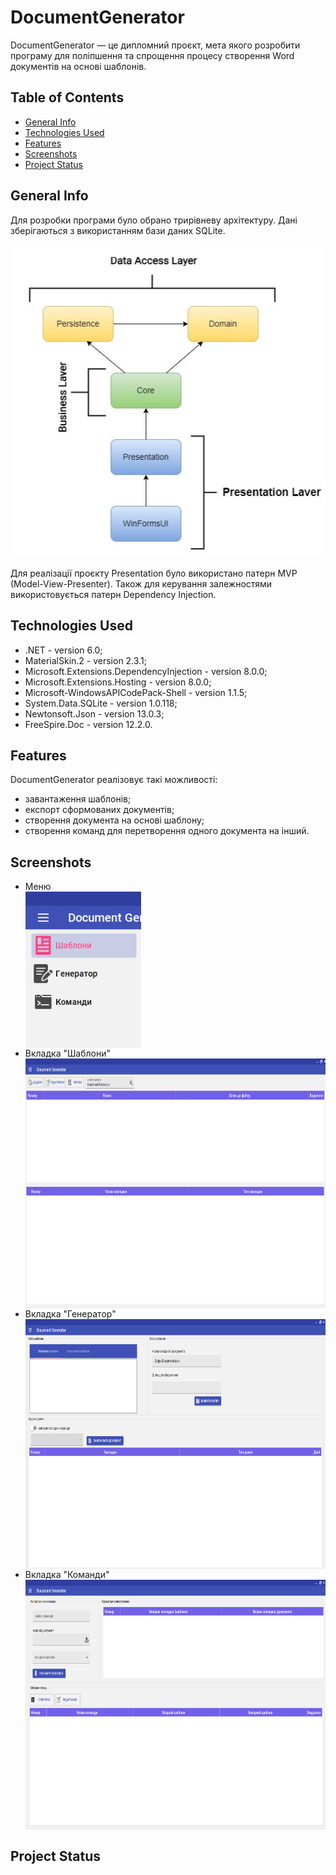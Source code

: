 # DocumentGenerator
DocumentGenerator — це дипломний проєкт, мета якого розробити програму для поліпшення та спрощення процесу створення Word документів на основі шаблонів.
## Table of Contents
* [General Info](#general-information)
* [Technologies Used](#technologies-used)
* [Features](#features)
* [Screenshots](#screenshots)
* [Project Status](#project-status)
<!-- * [License](#license) -->
## General Info
Для розробки програми було обрано трирівневу архітектуру. Дані зберігаються з використанням бази даних SQLite.

![StructureProjects screenshot](./Documentation/Screenshots/StructureProjects1.jpg)

Для реалізації проєкту Presentation було використано патерн MVP (Model-View-Presenter). Також для керування залежностями використовується патерн Dependency Injection.
## Technologies Used
- .NET - version 6.0;
- MaterialSkin.2 - version 2.3.1;
- Microsoft.Extensions.DependencyInjection - version 8.0.0;
- Microsoft.Extensions.Hosting - version 8.0.0;
- Microsoft-WindowsAPICodePack-Shell - version 1.1.5;
- System.Data.SQLite - version 1.0.118;
- Newtonsoft.Json - version 13.0.3;
- FreeSpire.Doc - version 12.2.0.
## Features
DocumentGenerator реалізовує такі можливості:
- завантаження шаблонів;
- експорт сформованих документів;
- створення документа на основі шаблону;
- створення команд для перетворення одного документа на інший.
## Screenshots
- Меню<br>
  <img align="center" height="250" src="./Documentation/Screenshots/mainMenu.png">
- Вкладка "Шаблони"<br>
  <img align="center" height="400" src="./Documentation/Screenshots/tabTemplate.png">
- Вкладка "Генератор"<br>
  <img align="center" height="400" src="./Documentation/Screenshots/tabGenerator.png">
- Вкладка "Команди"<br>
  <img align="center" height="400" src="./Documentation/Screenshots/tabCommand.png"> <br>

## Project Status
